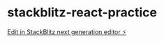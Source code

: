 # stackblitz-react-practice

[Edit in StackBlitz next generation editor ⚡️](https://stackblitz.com/~/github.com/tachimo/stackblitz-react-practice)